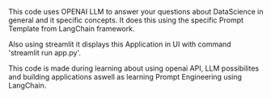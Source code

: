 This code uses OPENAI LLM to answer your questions about DataScience in general and it specific concepts.
It does this using the specific Prompt Template from LangChain framework.

Also using streamlit it displays this Application in UI with command 'streamlit run app.py'.

This code is made during learning about using openai API, LLM possibilites and building applications aswell as learning Prompt Engineering using LangChain. 